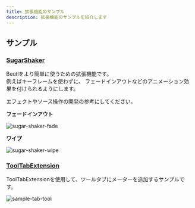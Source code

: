 ```yaml
---
title: 拡張機能のサンプル
description: 拡張機能のサンプルを紹介します
---
```


## サンプル

### [SugarShaker](https://github.com/b-editor/SugarShaker)
Beutlをより簡単に使うための拡張機能です。  
例えばキーフレームを使わずに、 フェードインアウトなどのアニメーション効果を付けられるようにします。

エフェクトやソース操作の開発の参考にしてください。

**フェードインアウト**

![sugar-shaker-fade](https://github.com/indigo-san/SugarShaker/assets/66758394/eac847f1-9c17-4ab6-bb5a-cfc7ddd8e695)

**ワイプ**

![sugar-shaker-wipe](https://github.com/indigo-san/SugarShaker/assets/66758394/ab8510bc-b03d-44ee-a71f-0a13209826d7)

### [ToolTabExtension](https://github.com/b-editor/Beutl.Sample.Extension/tree/main/Beutl.CustomTabSample)
ToolTabExtensionを使用して、ツールタブにメーターを追加するサンプルです。

![sample-tab-tool](https://github.com/b-editor/beutl-docs/assets/66758394/81d153f3-64ef-4420-b65d-75ddf283fbfe)
